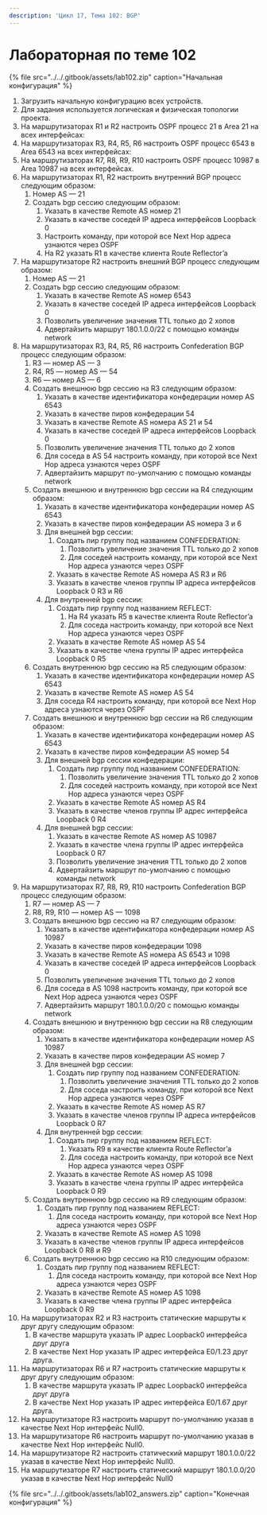 ```yaml
---
description: 'Цикл 17, Тема 102: BGP'
---
```


# Лабораторная по теме 102

{% file src="../../.gitbook/assets/lab102.zip" caption="Начальная конфигурация" %}

1. Загрузить начальную конфигурацию всех устройств.
2. Для задания используется логическая и физическая топологии проекта.
3. На маршрутизаторах R1 и R2 настроить OSPF процесс 21 в Аrea 21 на всех интерфейсах:
4. На маршрутизаторах R3, R4, R5, R6 настроить OSPF процесс 6543 в Аrea 6543 на всех интерфейсах:
5. На маршрутизаторах R7, R8, R9, R10 настроить OSPF процесс 10987 в Аrea 10987 на всех интерфейсах.
6. На маршрутизаторах R1, R2 настроить внутренний BGP процесс следующим образом:
   1. Номер AS — 21
   2. Создать bgp сессию следующим образом:
      1. Указать в качестве Remote AS номер 21
      2. Указать в качестве соседей IP адреса интерфейсов Loopback 0
      3. Настроить команду, при которой все Next Hop адреса узнаются через OSPF
      4. На R2 указать R1 в качестве клиента Route Reflector’a
7. На маршрутизаторе R2 настроить внешний BGP процесс следующим образом:
   1. Номер AS — 21
   2. Создать bgp сессию следующим образом:
      1. Указать в качестве Remote AS номер 6543
      2. Указать в качестве соседей IP адреса интерфейсов Loopback 0
      3. Позволить увеличение значения TTL только до 2 хопов
      4. Адвертайзить маршрут 180.1.0.0/22 с помощью команды network
8. На маршрутизаторах R3, R4, R5, R6 настроить Confederation BGP процесс следующим образом:
   1. R3 — номер AS — 3
   2. R4, R5 — номер AS — 54
   3. R6 — номер AS — 6
   4. Создать внешнюю bgp сессию на R3 следующим образом:
      1. Указать в качестве идентификатора конфедерации номер AS 6543
      2. Указать в качестве пиров конфедерации 54
      3. Указать в качестве Remote AS номера AS 21 и 54
      4. Указать в качестве соседей IP адреса интерфейсов Loopback 0
      5. Позволить увеличение значения TTL только до 2 хопов
      6. Для соседа в AS 54 настроить команду, при которой все Next Hop адреса узнаются через OSPF
      7. Адвертайзить маршрут по-умолчанию с помощью команды network
   5. Создать внешнюю и внутреннюю bgp сессии на R4 следующим образом:
      1. Указать в качестве идентификатора конфедерации номер AS 6543
      2. Указать в качестве пиров конфедерации AS номера 3 и 6
      3. Для внешней bgp сессии:
         1. Создать пир группу под названием CONFEDERATION:
            1. Позволить увеличение значения TTL только до 2 хопов
            2. Для соседей настроить команду, при которой все Next Hop адреса узнаются через OSPF
         2. Указать в качестве Remote AS номера AS R3 и R6
         3. Указать в качестве членов группы IP адреса интерфейсов Loopback 0 R3 и R6
      4. Для внутренней bgp сессии:
         1. Создать пир группу под названием REFLECT:
            1. На R4 указать R5 в качестве клиента Route Reflector’a
            2. Для соседа настроить команду, при которой все Next Hop адреса узнаются через OSPF
         2. Указать в качестве Remote AS номер AS 54
         3. Указать в качестве члена группы IP адрес интерфейса Loopback 0 R5
   6. Создать внутреннюю bgp сессию на R5 следующим образом:
      1. Указать в качестве идентификатора конфедерации номер AS 6543
      2. Указать в качестве Remote AS номер AS 54
      3. Для соседа R4 настроить команду, при которой все Next Hop адреса узнаются через OSPF
   7. Создать внешнюю и внутреннюю bgp сессии на R6 следующим образом:
      1. Указать в качестве идентификатора конфедерации номер AS 6543
      2. Указать в качестве пиров конфедерации AS номер 54
      3. Для внешней bgp сессии конфедерации:
         1. Создать пир группу под названием CONFEDERATION:
            1. Позволить увеличение значения TTL только до 2 хопов
            2. Для соседей настроить команду, при которой все Next Hop адреса узнаются через OSPF
         2. Указать в качестве Remote AS номер AS R4
         3. Указать в качестве членов группы IP адрес интерфейса Loopback 0 R4
      4. Для внешней bgp сессии:
         1. Указать в качестве Remote AS номер AS 10987
         2. Указать в качестве члена группы IP адрес интерфейса Loopback 0 R7
         3. Позволить увеличение значения TTL только до 2 хопов
         4. Адвертайзить маршрут по-умолчанию с помощью команды network
9. На маршрутизаторах R7, R8, R9, R10 настроить Confederation BGP процесс следующим образом:
   1. R7 — номер AS — 7
   2. R8, R9, R10 — номер AS — 1098
   3. Создать внешнюю bgp сессию на R7 следующим образом:
      1. Указать в качестве идентификатора конфедерации номер AS 10987
      2. Указать в качестве пиров конфедерации 1098
      3. Указать в качестве Remote AS номера AS 6543 и 1098
      4. Указать в качестве соседей IP адреса интерфейсов Loopback 0
      5. Позволить увеличение значения TTL только до 2 хопов
      6. Для соседа в AS 1098 настроить команду, при которой все Next Hop адреса узнаются через OSPF
      7. Адвертайзить маршрут 180.1.0.0/20 с помощью команды network
   4. Создать внешнюю и внутреннюю bgp сессии на R8 следующим образом:
      1. Указать в качестве идентификатора конфедерации номер AS 10987
      2. Указать в качестве пиров конфедерации AS номер 7
      3. Для внешней bgp сессии:
         1. Создать пир группу под названием CONFEDERATION:
            1. Позволить увеличение значения TTL только до 2 хопов
            2. Для соседа настроить команду, при которой все Next Hop адреса узнаются через OSPF
         2. Указать в качестве Remote AS номер AS R7
         3. Указать в качестве членов группы IP адреса интерфейсов Loopback 0 R7
      4. Для внутренней bgp сессии:
         1. Создать пир группу под названием REFLECT:
            1. Указать R9 в качестве клиента Route Reflector’a
            2. Для соседа настроить команду, при которой все Next Hop адреса узнаются через OSPF
         2. Указать в качестве Remote AS номер AS 1098
         3. Указать в качестве члена группы IP адрес интерфейса Loopback 0 R9
   5. Создать внутреннюю bgp сессию на R9 следующим образом:
      1. Создать пир группу под названием REFLECT:
         1. Для соседа настроить команду, при которой все Next Hop адреса узнаются через OSPF
      2. Указать в качестве Remote AS номер AS 1098
      3. Указать в качестве членов группы IP адреса интерфейсов Loopback 0 R8 и R9
   6. Создать внутреннюю bgp сессию на R10 следующим образом:
      1. Создать пир группу под названием REFLECT:
         1. Для соседа настроить команду, при которой все Next Hop адреса узнаются через OSPF
      2. Указать в качестве Remote AS номер AS 1098
      3. Указать в качестве члена группы IP адрес интерфейса Loopback 0 R9
10. На маршрутизаторах R2 и R3 настроить статические маршруты к друг другу следующим образом:
    1. В качестве маршрута указать IP адрес Loopback0 интерфейса друг друга
    2. В качестве Next Hop указать IP адрес интерфейса E0/1.23 друг друга.
11. На маршрутизаторах R6 и R7 настроить статические маршруты к друг другу следующим образом:
    1. В качестве маршрута указать IP адрес Loopback0 интерфейса друг друга
    2. В качестве Next Hop указать IP адрес интерфейса E0/1.67 друг друга.
12. На маршрутизаторе R3 настроить маршрут по-умолчанию указав в качестве Next Hop интерфейс Null0.
13. На маршрутизаторе R6 настроить маршрут по-умолчанию указав в качестве Next Hop интерфейс Null0.
14. На маршрутизаторе R2 настроить статический маршрут 180.1.0.0/22 указав в качестве Next Hop интерфейс Null0.
15. На маршрутизаторе R7 настроить статический маршрут 180.1.0.0/20 указав в качестве Next Hop интерфейс Null0

{% file src="../../.gitbook/assets/lab102\_answers.zip" caption="Конечная конфигурация" %}

